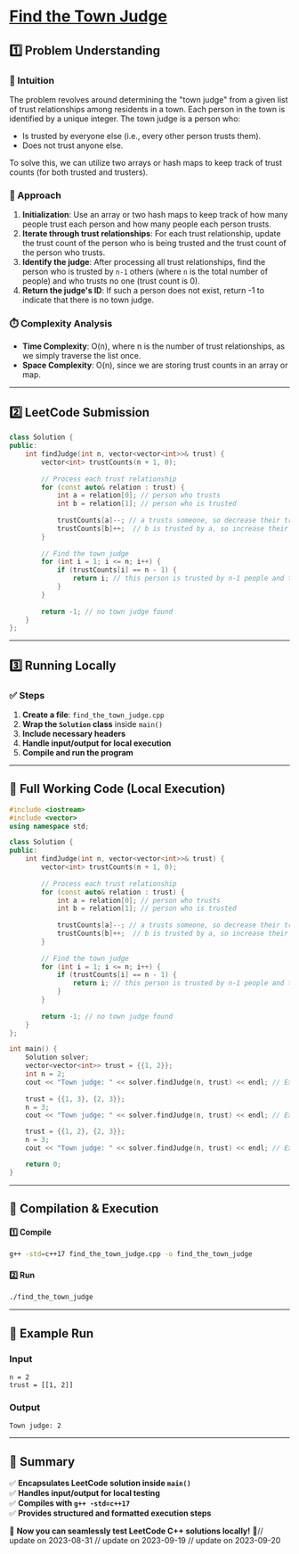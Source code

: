 # **[Find the Town Judge](https://leetcode.com/problems/find-the-town-judge/description/)**  

## **1️⃣ Problem Understanding**  
### **📌 Intuition**  
The problem revolves around determining the "town judge" from a given list of trust relationships among residents in a town. Each person in the town is identified by a unique integer. The town judge is a person who:
- Is trusted by everyone else (i.e., every other person trusts them).
- Does not trust anyone else.

To solve this, we can utilize two arrays or hash maps to keep track of trust counts (for both trusted and trusters). 

### **🚀 Approach**  
1. **Initialization**: Use an array or two hash maps to keep track of how many people trust each person and how many people each person trusts.
2. **Iterate through trust relationships**: For each trust relationship, update the trust count of the person who is being trusted and the trust count of the person who trusts.
3. **Identify the judge**: After processing all trust relationships, find the person who is trusted by `n-1` others (where `n` is the total number of people) and who trusts no one (trust count is 0).
4. **Return the judge's ID**: If such a person does not exist, return -1 to indicate that there is no town judge.

### **⏱️ Complexity Analysis**  
- **Time Complexity**: O(n), where n is the number of trust relationships, as we simply traverse the list once.
- **Space Complexity**: O(n), since we are storing trust counts in an array or map.

---

## **2️⃣ LeetCode Submission**  
```cpp
class Solution {
public:
    int findJudge(int n, vector<vector<int>>& trust) {
        vector<int> trustCounts(n + 1, 0);
        
        // Process each trust relationship
        for (const auto& relation : trust) {
            int a = relation[0]; // person who trusts
            int b = relation[1]; // person who is trusted
            
            trustCounts[a]--; // a trusts someone, so decrease their trust count
            trustCounts[b]++;  // b is trusted by a, so increase their trust count
        }
        
        // Find the town judge
        for (int i = 1; i <= n; i++) {
            if (trustCounts[i] == n - 1) {
                return i; // this person is trusted by n-1 people and trusts no one
            }
        }
        
        return -1; // no town judge found
    }
};
```  

---  

## **3️⃣ Running Locally**  
### **✅ Steps**  
1. **Create a file**: `find_the_town_judge.cpp`  
2. **Wrap the `Solution` class** inside `main()`  
3. **Include necessary headers**  
4. **Handle input/output for local execution**  
5. **Compile and run the program**  

---  

## **📝 Full Working Code (Local Execution)**  
```cpp
#include <iostream>
#include <vector>
using namespace std;

class Solution {
public:
    int findJudge(int n, vector<vector<int>>& trust) {
        vector<int> trustCounts(n + 1, 0);
        
        // Process each trust relationship
        for (const auto& relation : trust) {
            int a = relation[0]; // person who trusts
            int b = relation[1]; // person who is trusted
            
            trustCounts[a]--; // a trusts someone, so decrease their trust count
            trustCounts[b]++;  // b is trusted by a, so increase their trust count
        }
        
        // Find the town judge
        for (int i = 1; i <= n; i++) {
            if (trustCounts[i] == n - 1) {
                return i; // this person is trusted by n-1 people and trusts no one
            }
        }
        
        return -1; // no town judge found
    }
};

int main() {
    Solution solver;
    vector<vector<int>> trust = {{1, 2}};
    int n = 2;
    cout << "Town judge: " << solver.findJudge(n, trust) << endl; // Expected output: 2
    
    trust = {{1, 3}, {2, 3}};
    n = 3;
    cout << "Town judge: " << solver.findJudge(n, trust) << endl; // Expected output: 3

    trust = {{1, 2}, {2, 3}};
    n = 3;
    cout << "Town judge: " << solver.findJudge(n, trust) << endl; // Expected output: -1

    return 0;
}
```  

---  

## **🔧 Compilation & Execution**  
#### **1️⃣ Compile**  
```bash
g++ -std=c++17 find_the_town_judge.cpp -o find_the_town_judge
```  

#### **2️⃣ Run**  
```bash
./find_the_town_judge
```  

---  

## **🎯 Example Run**  
### **Input**  
```
n = 2
trust = [[1, 2]]
```  
### **Output**  
```
Town judge: 2
```  

---  

## **📌 Summary**  
✅ **Encapsulates LeetCode solution inside `main()`**  
✅ **Handles input/output for local testing**  
✅ **Compiles with `g++ -std=c++17`**  
✅ **Provides structured and formatted execution steps**  

🚀 **Now you can seamlessly test LeetCode C++ solutions locally!** 🚀// update on 2023-08-31
// update on 2023-09-19
// update on 2023-09-20
